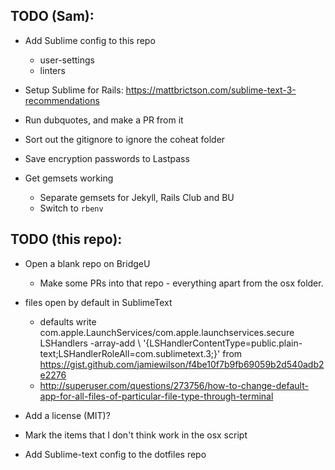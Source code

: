 ## TODO (Sam):
- Add Sublime config to this repo
    + user-settings
    + linters
- Setup Sublime for Rails: https://mattbrictson.com/sublime-text-3-recommendations

- Run dubquotes, and make a PR from it
- Sort out the gitignore to ignore the coheat folder
- Save encryption passwords to Lastpass

- Get gemsets working
    + Separate gemsets for Jekyll, Rails Club and BU
    + Switch to `rbenv`

## TODO (this repo):
- Open a blank repo on BridgeU
  + Make some PRs into that repo - everything apart from the osx folder.

- files open by default in SublimeText
    + defaults write com.apple.LaunchServices/com.apple.launchservices.secure LSHandlers -array-add \ '{LSHandlerContentType=public.plain-text;LSHandlerRoleAll=com.sublimetext.3;}' from https://gist.github.com/jamiewilson/f4be10f7b9fb69059b2d540adb2e2276
    + http://superuser.com/questions/273756/how-to-change-default-app-for-all-files-of-particular-file-type-through-terminal

- Add a license (MIT)?
- Mark the items that I don't think work in the osx script
- Add Sublime-text config to the dotfiles repo
